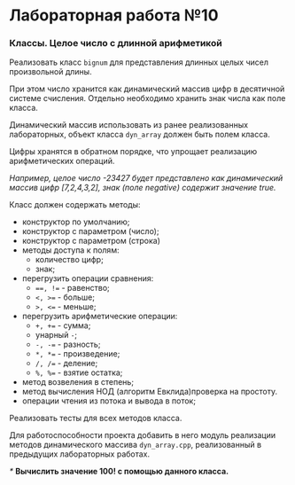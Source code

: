 # Лабораторная работа №10
### Классы. Целое число с длинной арифметикой

Реализовать класс `bignum` для представления длинных целых чисел произвольной длины. 

При этом число хранится как динамический массив цифр в десятичной системе счисления. Отдельно необходимо хранить знак числа как поле класса.

Динамический массив использовать из ранее реализованных лабораторных, объект класса `dyn_array` должен быть полем класса. 

Цифры хранятся в обратном порядке, что упрощает реализацию арифметических операций.

   _Например, целое число -23427 будет представлено как динамический массив цифр [7,2,4,3,2], знак (поле negative) содержит значение true._

Класс должен содержать методы:

* конструктор по умолчанию;
* конструктор с параметром (число);
* конструктор с параметром (строка)
* методы доступа к полям:
  * количество цифр;
  * знак;
* перегрузить операции сравнения:
  * `==, !=` - равенство;
  * `<, >=` - больше;
  * `>, <=` - меньше;
* перегрузить арифметические операции:
  * `+, +=` - сумма;
  * унарный `-`;
  * `-, -=` - разность;
  * `*, *=` - произведение;
  * `/, /=` - деление;
  * `%, %=` - взятие остатка;
* метод возвеления в степень;
* метод вычисления НОД (алгоритм Евклида)проверка на простоту.
* операции чтения из потока и вывода в поток;

Реализовать тесты для всех методов класса.

Для работоспособности проекта добавить в него модуль реализации методов динамического массива `dyn_array.cpp`, реализованный в предыдущих лабораторных работах. 

_*_  __Вычислить значение 100! с помощью данного класса.__


